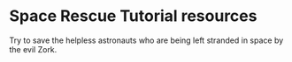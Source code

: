 # Space Rescue Tutorial resources
 
Try to save the helpless astronauts who are being left stranded in space by the evil Zork.


